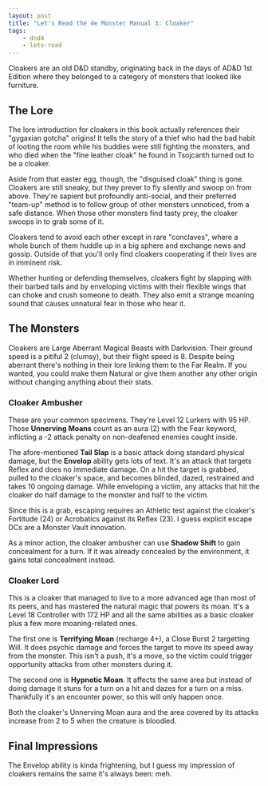 ```yaml
---
layout: post
title: "Let's Read the 4e Monster Manual 3: Cloaker"
tags:
    - dnd4
    - lets-read
---
```


Cloakers are an old D&D standby, originating back in the days of AD&D 1st
Edition where they belonged to a category of monsters that looked like
furniture.

## The Lore

The lore introduction for cloakers in this book actually references their
"gygaxian gotcha" origins! It tells the story of a thief who had the bad habit
of looting the room while his buddies were still fighting the monsters, and who
died when the "fine leather cloak" he found in Tsojcanth turned out to be a
cloaker.

Aside from that easter egg, though, the "disguised cloak" thing is
gone. Cloakers are still sneaky, but they prever to fly silently and swoop on
from above. They're sapient but profoundly anti-social, and their preferred
"team-up" method is to follow group of other monsters unnoticed, from a safe
distance. When those other monsters find tasty prey, the cloaker swoops in to
grab some of it.

Cloakers tend to avoid each other except in rare "conclaves", where a whole
bunch of them huddle up in a big sphere and exchange news and gossip. Outside of
that you'll only find cloakers cooperating if their lives are in imminent risk.

Whether hunting or defending themselves, cloakers fight by slapping with their
barbed tails and by enveloping victims with their flexible wings that can choke
and crush someone to death. They also emit a strange moaning sound that causes
unnatural fear in those who hear it.

## The Monsters

Cloakers are Large Aberrant Magical Beasts with Darkvision. Their ground speed
is a pitiful 2 (clumsy), but their flight speed is 8. Despite being aberrant
there's nothing in their lore linking them to the Far Realm. If you wanted, you
could make them Natural or give them another any other origin without changing
anything about their stats.

### Cloaker Ambusher

These are your common specimens. They're Level 12 Lurkers with 95 HP. Those
**Unnerving Moans** count as an aura (2) with the Fear keyword, inflicting a -2
attack penalty on non-deafened enemies caught inside.

The afore-mentioned **Tail Slap** is a basic attack doing standard physical
damage, but the **Envelop** ability gets lots of text. It's an attack that
targets Reflex and does no immediate damage. On a hit the target is grabbed,
pulled to the cloaker's space, and becomes blinded, dazed, restrained and takes
10 ongoing damage. While enveloping a victim, any attacks that hit the cloaker
do half damage to the monster and half to the victim.

Since this is a grab, escaping requires an Athletic test against the cloaker's
Fortitude (24) or Acrobatics against its Reflex (23). I guess explicit escape
DCs are a Monster Vault innovation.

As a minor action, the cloaker ambusher can use **Shadow Shift** to gain
concealment for a turn. If it was already concealed by the environment, it gains
total concealment instead.

### Cloaker Lord

This is a cloaker that managed to live to a more advanced age than most of its
peers, and has mastered the natural magic that powers its moan. It's a Level 18
Controller with 172 HP and all the same abilities as a basic cloaker plus a few
more moaning-related ones.

The first one is **Terrifying Moan** (recharge 4+), a Close Burst 2 targetting
Will. It does psychic damage and forces the target to move its speed away from
the monster. This isn't a push, it's a move, so the victim could trigger
opportunity attacks from other monsters during it.

The second one is **Hypnotic Moan**. It affects the same area but instead of
doing damage it stuns for a turn on a hit and dazes for a turn on a
miss. Thankfully it's an encounter power, so this will only happen once.

Both the cloaker's Unnerving Moan aura and the area covered by its attacks
increase from 2 to 5 when the creature is bloodied.

## Final Impressions

The Envelop ability is kinda frightening, but I guess my impression of cloakers
remains the same it's always been: meh.
